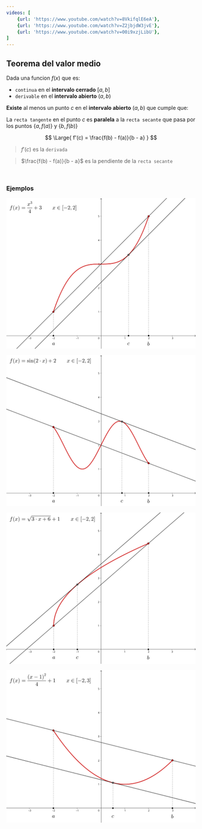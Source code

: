 ```yaml
---
videos: [
    {url: 'https://www.youtube.com/watch?v=8VkifqlE6eA'},
    {url: 'https://www.youtube.com/watch?v=Z2jbjdW3jvE'},
    {url: 'https://www.youtube.com/watch?v=00i9xzjLibU'},
]
---
```


## Teorema del valor medio

Dada una funcion $f(x)$ que es:

- `continua` en el **intervalo cerrado** $[a, b]$
- `derivable` en el **intervalo abierto** $(a, b)$

**Existe** al menos un punto $c$ en el **intervalo abierto** $(a, b)$ que cumple que:

La `recta tangente` en el punto $c$ es **paralela** a la `recta secante` que pasa por los puntos $\{a, f(a)\}$ y $\{b, f(b)\}$ 


$$
    \Large{
        f'(c) = \frac{f(b) - f(a)}{b - a}
    }
$$

> $f'(c)$ es la `derivada`

> $\frac{f(b) - f(a)}{b - a}$ es la pendiente de la `recta secante`


<br>

### Ejemplos

![alt](./teorema-del-valor-medio-1.svg)

![alt](./teorema-del-valor-medio-2.svg)

![alt](./teorema-del-valor-medio-3.svg)

![alt](./teorema-del-valor-medio-4.svg)